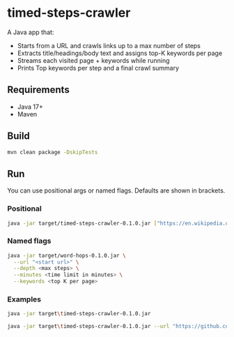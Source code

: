 # timed-steps-crawler


A Java app that:

* Starts from a URL and crawls links up to a max number of steps
* Extracts title/headings/body text and assigns top-K keywords per page
* Streams each visited page + keywords while running
* Prints Top keywords per step and a final crawl summary


## Requirements

* Java 17+
* Maven

## Build

```bash
mvn clean package -DskipTests
```

## Run

You can use positional args or named flags. Defaults are shown in brackets.

### Positional

```bash
java -jar target/timed-steps-crawler-0.1.0.jar ["https://en.wikipedia.org/wiki/Open-source_intelligence"] [depth=2] [minutes=5] [keywords=3]
```

### Named flags

```bash
java -jar target/word-hops-0.1.0.jar \
  --url "<start url>" \
  --depth <max steps> \
  --minutes <time limit in minutes> \
  --keywords <top K per page>
```

### Examples

```bash
java -jar target\timed-steps-crawler-0.1.0.jar
```


```bash
java -jar target\timed-steps-crawler-0.1.0.jar --url "https://github.com/JulienEsposito" --step 4 --minutes 1 --keywords 2
```
